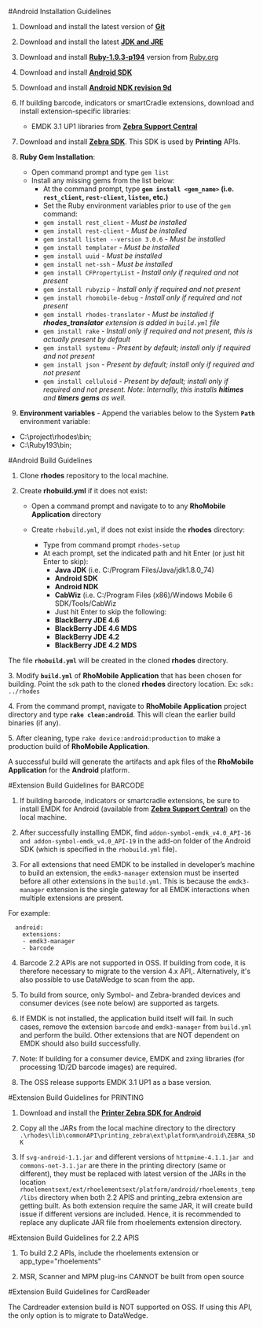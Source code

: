 #Android Installation Guidelines

1. Download and install the latest version of **[Git](https://git-scm.com/download/win)** 

2. Download and install the latest **[JDK and JRE](http://www.oracle.com/technetwork/java/javase/downloads/jdk8-downloads-2133151.html)** 

3. Download and install **[Ruby-1.9.3-p194](http://dl.bintray.com/oneclick/rubyinstaller/rubyinstaller-1.9.3-p194.exe)** version from [Ruby.org]( http://rubyinstaller.org/downloads/archives)

4. Download and install **[Android SDK](http://developer.android.com/intl/es/sdk/index.html)**

5. Download and install **[Android NDK revision 9d](http://developer.android.com/intl/es/ndk/downloads/revision_history.html)**

6. If building barcode, indicators or smartCradle extensions, download and install extension-specific libraries: 
	*  EMDK 3.1 UP1 libraries from **[Zebra Support Central](http://support.symbol.com/)** 
7. Download and install **[Zebra SDK](https://www.zebra.com/us/en/products/software/barcode-printers/zebralink/link-os-sdk.html)**. This SDK is used by **Printing** APIs.

8. **Ruby Gem Installation**:
	* Open command prompt and type ```gem list```
	* Install any missing gems from the list below: 
		* At the command prompt, type **```gem install <gem_name>``` (i.e. ```rest_client```, ```rest-client```, ```listen```, etc.)** 
		* Set the Ruby environment variables prior to use of the ```gem``` command:
		- ```gem install rest_client``` 	<i>- Must be installed</i>
		- ```gem install rest-client```		<i>- Must be installed</i>
		- ```gem install listen --version 3.0.6```			<i>- Must be installed</i>
		- ```gem install templater``` 		<i>- Must be installed</i>
		- ```gem install uuid```			<i>- Must be installed</i>
		- ```gem install net-ssh```			<i>- Must be installed</i>
		- ```gem install CFPropertyList```	<i>- Install only if required and not present</i>
		- ```gem install rubyzip``` <i>- Install only if required and not present</i>
		- ```gem install rhomobile-debug``` <i>- Install only if required and not present</i>
		- ```gem install rhodes-translator``` <i>- Must be installed if ***rhodes_translator*** extension is added in ```build.yml``` file</i>
		- ```gem install rake``` 			<i>- Install only if required and not present, this is actually present by default</i>
		- ```gem install systemu```			<i>- Present by default; install only if required and not present</i>
		- ```gem install json``` 			<i>- Present by default; install only if required and not present</i>
		- ```gem install celluloid```		<i>- Present by default; install only if required and not present. Note: Internally, this installs **hitimes** and **timers** **gems** as well.</i>

9. **Environment variables** - Append the variables below to the System **`Path`** environment variable: 

* C:\project\rhodes\bin;
* C:\Ruby193\bin;

#Android Build Guidelines
1. Clone **rhodes** repository to the local machine.

2. Create **rhobuild.yml** if it does not exist:
	- Open a command prompt and navigate to to any **RhoMobile Application** directory
	
	- Create ```rhobuild.yml```, if does not exist inside the **rhodes** directory:
		- Type from command prompt ```rhodes-setup```
		- At each prompt, set the indicated path and hit Enter (or just hit Enter to skip):
			- **Java JDK** (i.e. C:/Program Files/Java/jdk1.8.0_74)
		 	- **Android SDK**  
		 	- **Android NDK** 
		 	- **CabWiz** (i.e. C:/Program Files (x86)/Windows Mobile 6 SDK/Tools/CabWiz
			- Just hit Enter to skip the following: 
			- **BlackBerry JDE 4.6**
		 	- **BlackBerry JDE 4.6 MDS**
		 	- **BlackBerry JDE 4.2**
		 	- **BlackBerry JDE 4.2 MDS**

 The file **```rhobuild.yml```** will be created in the cloned **rhodes** directory.

&#51;. Modify **```build.yml```** of **RhoMobile Application** that has been chosen for building. Point the ```sdk``` path to the cloned **rhodes** directory location. Ex: ```sdk: ../rhodes```

&#52;. From the command prompt, navigate to **RhoMobile Application** project directory and type **```rake clean:android```**. This will clean the earlier build binaries (if any).

&#53;. After cleaning, type ```rake device:android:production``` to make a production build of **RhoMobile Application**.

 A successful build will generate the artifacts and apk files of the **RhoMobile Application** for the **Android** platform.

#Extension Build Guidelines for BARCODE
1. If building barcode, indicators or smartcradle extensions, be sure to install EMDK for Android (available from **[Zebra Support Central](http://support.symbol.com/)**) on the local machine.

2. After successfully installing EMDK, find ```addon-symbol-emdk_v4.0_API-16 and addon-symbol-emdk_v4.0_API-19``` in the add-on folder of the Android SDK (which is specified in the ```rhobuild.yml``` file).

3. For all extensions that need EMDK to be installed in developer’s machine to build an extension, the ```emdk3-manager``` extension must be inserted before all other extensions in the ```build.yml```. This is because the ```emdk3-manager``` extension is the single gateway for all EMDK interactions when multiple extensions are present.

 For example:

	  android:
    	extensions:
		- emdk3-manager
		- barcode


4. Barcode 2.2 APIs are not supported in OSS. If building from code, it is therefore necessary to migrate to the version 4.x API,. Alternatively, it's also possible to use DataWedge to scan from the app.

5. To build from source, only Symbol- and Zebra-branded devices and consumer devices (see note below) are supported as targets.

6. If EMDK is not installed, the application build itself will fail. In such cases, remove the extension ```barcode``` and ```emdk3-manager``` from ```build.yml``` and perform the build. Other extensions that are NOT dependent on EMDK should also build successfully.

7. Note: If building for a consumer device, EMDK and zxing libraries (for processing 1D/2D barcode images) are required.

8. The OSS release supports EMDK 3.1 UP1 as a base version. 

#Extension Build Guidelines for PRINTING

1. Download and install the **[Printer Zebra SDK for Android](https://www.zebra.com/us/en/products/software/barcode-printers/zebralink/link-os-sdk.html)**

2. Copy all the JARs from the local machine directory to the directory ```.\rhodes\lib\commonAPI\printing_zebra\ext\platform\android\ZEBRA_SDK```

3. If ```svg-android-1.1.jar``` and different versions of ```httpmime-4.1.1.jar and commons-net-3.1.jar``` are there in the printing directory (same or different), they must be replaced with latest version of the JARs in the location ```rhoelementsext/ext/rhoelementsext/platform/android/rhoelements_temp/libs``` directory when both 2.2 APIS and printing_zebra extension are getting built. As both extension require the same JAR, it will create build issue if different versions are included. Hence, it is recommended to replace any duplicate JAR file from rhoelements extension directory.

#Extension Build Guidelines for 2.2 APIS

1. To build 2.2 APIs, include the rhoelements extension or app_type="rhoelements"

2. MSR, Scanner and MPM plug-ins CANNOT be built from open source

#Extension Build Guidelines for CardReader

The Cardreader extension build is NOT supported on OSS. If using this API, the only option is to migrate to DataWedge.
